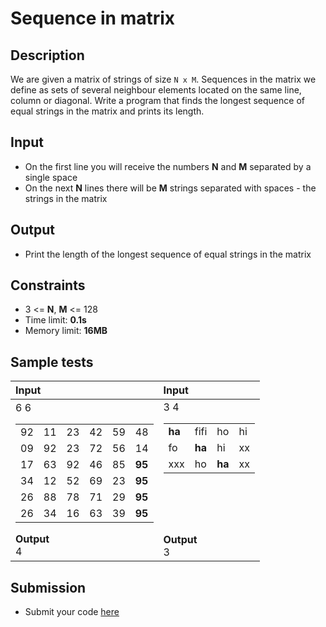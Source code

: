 # Sequence in matrix

## Description
We are given a matrix of strings of size `N x M`. Sequences in the matrix we define as sets of several neighbour elements located on the same line, column or diagonal.
Write a program that finds the longest sequence of equal strings in the matrix and prints its length.

## Input
- On the first line you will receive the numbers **N** and **M** separated by a single space
- On the next **N** lines there will be **M** strings separated with spaces - the strings in the matrix

## Output
- Print the length of the longest sequence of equal strings in the matrix

## Constraints
- 3 <= **N**, **M** <= 128
- Time limit: **0.1s**
- Memory limit: **16MB**

## Sample tests

| Input |Input |
|:------|:------|
| 6 6<table><tbody><tr><td>92</td><td>11</td><td>23</td><td>42</td><td>59</td><td>48</td></tr><tr><td>09</td><td>92</td><td>23</td><td>72</td><td>56</td><td>14</td></tr><tr><td>17</td><td>63</td><td>92</td><td>46</td><td>85</td><td>**95**</td><tr><td>34</td><td>12</td><td>52</td><td>69</td><td>23</td><td>**95**</td></tr></tr><tr><td>26</td><td>88</td><td>78</td><td>71</td><td>29</td><td>**95**</td></tr><tr><td>26</td><td>34</td><td>16</td><td>63</td><td>39</td><td>**95**</td></tr></tbody></table>**Output**<br>4| 3 4<table><tbody><tr><td>**ha**</td><td>fifi</td><td>ho</td><td>hi</td></tr><tr><td>fo</td><td>**ha**</td><td>hi</td><td>xx</td></tr><tr><td>xxx</td><td>ho</td><td>**ha**</td><td>xx</td></tr></tbody></table><br><br><br><br>**Output**<br>3|

## Submission
- Submit your code [here](http://bgcoder.com/Contests/Compete/Index/316#2)
